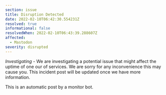 ```yaml
---
section: issue
title: Disruption Detected
date: 2022-02-10T06:42:30.554231Z
resolved: true
informational: false
resolvedWhen: 2022-02-10T06:43:39.288607Z
affected:
  - Mastodon
severity: disrupted
---
```

*Investigating* - We are investigating a potential issue that might affect the uptime of one our of services. We are sorry for any inconvenience this may cause you. This incident post will be updated once we have more information.

This is an automatic post by a monitor bot.
        